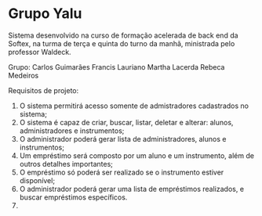 # Grupo Yalu

Sistema desenvolvido na curso de formação acelerada de back end da Softex, na turma de terça e quinta do turno da manhã, ministrada pelo professor Waldeck.

Grupo:
Carlos Guimarães
Francis Lauriano
Martha Lacerda
Rebeca Medeiros

Requisitos de projeto:
1. O sistema permitirá acesso somente de admistradores cadastrados no sistema;
2. O sistema é capaz de criar, buscar, listar, deletar e alterar: alunos, administradores e instrumentos;
3. O administrador poderá gerar lista de administradores, alunos e instrumentos;
4. Um empréstimo será composto por um aluno e um instrumento, além de outros detalhes importantes;
5. O empréstimo só poderá ser realizado se o instrumento estiver disponível;
6. O administrador poderá gerar uma lista de empréstimos realizados, e buscar empréstimos específicos.
7.  
